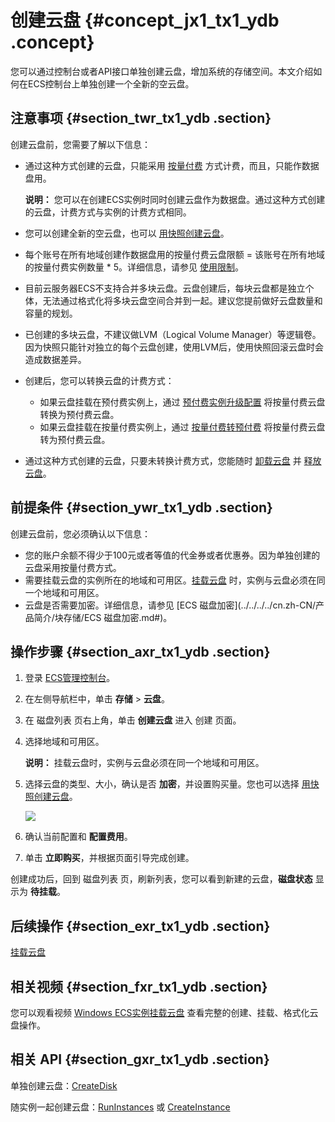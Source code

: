 # 创建云盘 {#concept_jx1_tx1_ydb .concept}

您可以通过控制台或者API接口单独创建云盘，增加系统的存储空间。本文介绍如何在ECS控制台上单独创建一个全新的空云盘。

## 注意事项 {#section_twr_tx1_ydb .section}

创建云盘前，您需要了解以下信息：

-   通过这种方式创建的云盘，只能采用 [按量付费](../../../../cn.zh-CN/产品定价/按量付费.md#) 方式计费，而且，只能作数据盘用。

    **说明：** 您可以在创建ECS实例时同时创建云盘作为数据盘。通过这种方式创建的云盘，计费方式与实例的计费方式相同。

-   您可以创建全新的空云盘，也可以 [用快照创建云盘](cn.zh-CN/用户指南/云盘/用快照创建云盘.md#)。
-   每个账号在所有地域创建作数据盘用的按量付费云盘限额 = 该账号在所有地域的按量付费实例数量 \* 5。详细信息，请参见 [使用限制](cn.zh-CN/用户指南/使用限制.md#)。
-   目前云服务器ECS不支持合并多块云盘。云盘创建后，每块云盘都是独立个体，无法通过格式化将多块云盘空间合并到一起。建议您提前做好云盘数量和容量的规划。
-   已创建的多块云盘，不建议做LVM（Logical Volume Manager）等逻辑卷。因为快照只能针对独立的每个云盘创建，使用LVM后，使用快照回滚云盘时会造成数据差异。
-   创建后，您可以转换云盘的计费方式：
    -   如果云盘挂载在预付费实例上，通过 [预付费实例升级配置](cn.zh-CN/用户指南/实例/升降配/预付费实例升级配置.md#) 将按量付费云盘转换为预付费云盘。
    -   如果云盘挂载在按量付费实例上，通过 [按量付费转预付费](../../../../cn.zh-CN/产品定价/按量付费转预付费.md#) 将按量付费云盘转为预付费云盘。
-   通过这种方式创建的云盘，只要未转换计费方式，您能随时 [卸载云盘](cn.zh-CN/用户指南/云盘/卸载云盘.md#) 并 [释放云盘](cn.zh-CN/用户指南/云盘/释放云盘.md#)。

## 前提条件 {#section_ywr_tx1_ydb .section}

创建云盘前，您必须确认以下信息：

-   您的账户余额不得少于100元或者等值的代金券或者优惠券。因为单独创建的云盘采用按量付费方式。
-   需要挂载云盘的实例所在的地域和可用区。[挂载云盘](cn.zh-CN/用户指南/云盘/挂载云盘.md#) 时，实例与云盘必须在同一个地域和可用区。
-   云盘是否需要加密。详细信息，请参见 [ECS 磁盘加密](../../../../cn.zh-CN/产品简介/块存储/ECS 磁盘加密.md#)。

## 操作步骤 {#section_axr_tx1_ydb .section}

1.  登录 [ECS管理控制台](https://ecs.console.aliyun.com/?spm=a2c4g.11186623.2.9.FNEORG#/home)。
2.  在左侧导航栏中，单击 **存储** \> **云盘**。
3.  在 磁盘列表 页右上角，单击 **创建云盘** 进入 创建 页面。
4.  选择地域和可用区。

    **说明：** 挂载云盘时，实例与云盘必须在同一个地域和可用区。

5.  选择云盘的类型、大小，确认是否 **加密**，并设置购买量。您也可以选择 [用快照创建云盘](cn.zh-CN/用户指南/云盘/用快照创建云盘.md#)。

    ![](http://static-aliyun-doc.oss-cn-hangzhou.aliyuncs.com/assets/img/9669/4412_zh-CN.png)

6.  确认当前配置和 **配置费用**。
7.  单击 **立即购买**，并根据页面引导完成创建。

创建成功后，回到 磁盘列表 页，刷新列表，您可以看到新建的云盘，**磁盘状态** 显示为 **待挂载**。

## 后续操作 {#section_exr_tx1_ydb .section}

[挂载云盘](cn.zh-CN/用户指南/云盘/挂载云盘.md#)

## 相关视频 {#section_fxr_tx1_ydb .section}

您可以观看视频 [Windows ECS实例挂载云盘](https://help.aliyun.com/document_detail/54748.html) 查看完整的创建、挂载、格式化云盘操作。

## 相关 API {#section_gxr_tx1_ydb .section}

单独创建云盘：[CreateDisk](../../../../cn.zh-CN/API参考/磁盘/CreateDisk.md#)

随实例一起创建云盘：[RunInstances](../../../../cn.zh-CN/API参考/实例/RunInstances.md#) 或 [CreateInstance](../../../../cn.zh-CN/API参考/实例/CreateInstance.md#)

